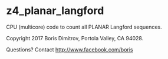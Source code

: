 # z4_planar_langford
CPU (multicore) code to count all PLANAR Langford sequences.

Copyright 2017 Boris Dimitrov, Portola Valley, CA 94028.

Questions? Contact http://www.facebook.com/boris
